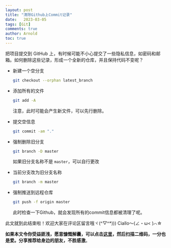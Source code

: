 ```yaml
---
layout: post
title: "清除Github上Commit记录"
date:   2023-03-05
tags: [Git]
comments: true
author: Arnold
toc: true
---
```


把项目提交到 GitHub 上，有时候可能不小心提交了一些隐私信息，如密码和邮箱。如何删除这些记录，形成一个全新的仓库，并且保持代码不变呢？

<!-- more -->

* 新建一个空分支

  ``` bash
  git checkout --orphan latest_branch
  ```

* 添加所有的文件

  ```bash
  git add -A
  ```

  注意，此时可能会产生新文件，可以先行删除。

* 提交空信息

  ```bash
  git commit -am "."
  ```

* 强制删除旧分支

  ```bash
  git branch -D master
  ```

  如果旧分支名称不是 `master`，可以自行更改

* 当前分支改为旧分支名称

  ```bash
  git branch -m master
  ```

* 强制推送到远程仓库

  ```bash
  git push -f origin master
  ```

  此时检查一下Github，就会发现所有的commit信息都被清理了呢。
  
  

此文就到此结束啦！欢迎大家在评论区留言哦ヾ(^▽^*)))
Ciallo～(∠・ω< )⌒☆

**如果本文令你受益匪浅，愿意慷慨解囊，可以点击[这里](https://arnold117.github.io/likes/)，然后扫描二维码，一分也是爱。分享推荐给身边的朋友，不胜感激**。